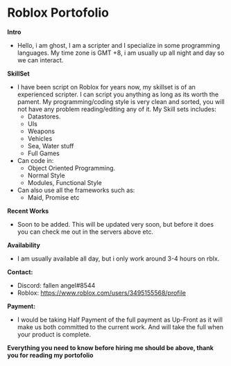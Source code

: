 # Roblox Portofolio

**Intro**
* Hello, i am ghost, I am a scripter and I specialize in some programming languages. My time zone is GMT +8, i am usually up all night and day so we can interact. 

**SkillSet**
* I have been script on Roblox for years now, my skillset is of an experienced scripter. I can script you anything as long as its worth the pament. My programming/coding style is very clean and sorted, you will not have any problem reading/editing any of it. My Skill sets includes:
  * Datastores.
  * UIs
  * Weapons
  * Vehicles
  * Sea, Water stuff
  * Full Games
* Can code in:
  * Object Oriented Programming.
  * Normal Style
  * Modules, Functional Style
* Can also use all the frameworks such as:
  * Maid, Promise etc

**Recent Works**
* Soon to be added. This will be updated very soon, but before it does you can check me out in the servers above etc.

**Availability**
* I am usually available all day, but i only work around 3-4 hours on rblx.

**Contact:**
* Discord: fallen angel#8544
* Roblox: https://www.roblox.com/users/3495155568/profile

**Payment:**
* I would be taking Half Payment of the full payment as Up-Front as it will make us both committed to the current work. And will take the full when your product is complete.

**Everything you need to know before hiring me should be above, thank you for reading my portofolio**
